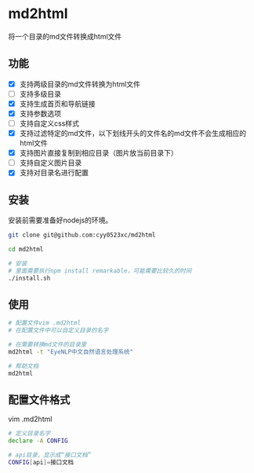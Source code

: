 # md2html
将一个目录的md文件转换成html文件

## 功能

- [x] 支持两级目录的md文件转换为html文件
- [ ] 支持多级目录
- [x] 支持生成首页和导航链接
- [x] 支持参数选项
- [ ] 支持自定义css样式
- [x] 支持过滤特定的md文件，以下划线开头的文件名的md文件不会生成相应的html文件
- [x] 支持图片直接复制到相应目录（图片放当前目录下）
- [ ] 支持自定义图片目录
- [x] 支持对目录名进行配置

## 安装

安装前需要准备好nodejs的环境。

```sh
git clone git@github.com:cyy0523xc/md2html

cd md2html

# 安装
# 里面需要执行npm install remarkable，可能需要比较久的时间
./install.sh
```

## 使用

```sh
# 配置文件vim .md2html
# 在配置文件中可以自定义目录的名字

# 在需要转换md文件的目录里
md2html -t "EyeNLP中文自然语言处理系统"

# 帮助文档
md2html
```

## 配置文件格式
vim .md2html

```sh
# 定义目录名字
declare -A CONFIG

# api目录，显示成“接口文档”
CONFIG[api]=接口文档
```


